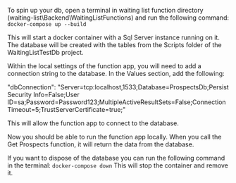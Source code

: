 To spin up your db, open a terminal in waiting list function directory (waiting-list\Backend\WaitingListFunctions)
and run the following command: ```docker-compose up --build```

This will start a docker container with a Sql Server instance running on it. 
The database will be created with the tables from the Scripts folder of the WaitingListTestDb project.

Within the local settings of the function app, you will need to add a connection string to the database. In the Values section, add the following:

"dbConnection": "Server=tcp:localhost,1533;Database=ProspectsDb;Persist Security Info=False;User ID=sa;Password=Password123;MultipleActiveResultSets=False;Connection Timeout=5;TrustServerCertificate=true;"

This will allow the function app to connect to the database.

Now you should be able to run the function app locally. When you call the Get Prospects function, it will return the data from the database.

If you want to dispose of the database you can run the following command in the terminal: ```docker-compose down``` This will stop the container and remove it.